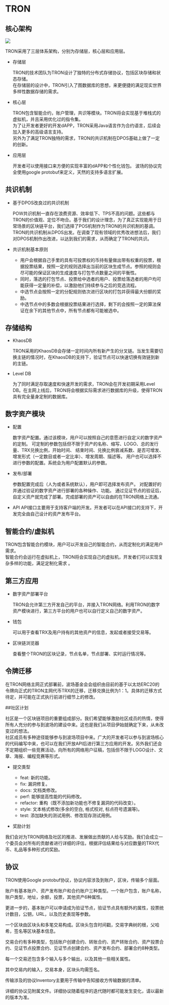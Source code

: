 # TRON

## 核心架构

![](https://raw.githubusercontent.com/ybhgenius/Documentation/master/images/Architecture.png)

TRON采用了三层体系架构，分别为存储层，核心层和应用层。

+ 存储层 

    TRON的技术团队为TRON设计了独特的分布式存储协议，包括区块存储和状态存储。  
    在存储层的设计中，TRON引入了图数据库的思想，来更便捷的满足现实世界多样性数据存储的需求。

+ 核心层

    TRON包含智能合约，账户管理，共识等模块。TRON将会实现基于堆栈式的虚拟机，并且采用优化过的指令集。  
    为了让开发者更好的开发dAPP，TRON采用Java语言作为合约语言，后续会加入更多的高级语言支持。  
    另外为了满足TRON独特的需求，TRON的共识机制在DPOS基础上做了一定的创新。

+ 应用层
    
    开发者可以使用接口来方便的实现丰富的dAPP和个性化钱包。
    波场的协议完全使用google protobuf来定义，天然的支持多语言扩展。

## 共识机制

+ 基于DPOS改良过的共识机制

    POW共识机制一直存在浪费资源、效率低下、TPS不高的问题。这些都与TRON的价值观、定位不吻合。基于我们的设计理念，为了真正实现能用于日常场景的区块链平台，我们选择了POS机制作为TRON的共识机制的基调。TRON的共识机制从DPOS出发。在调查了现有领域的优秀改进想法后，我们对DPOS机制作出改进，以达到我们的需求，从而确定了TRON的共识。

+ 共识机制基本原则
   
    + 用户会根据自己手里的具有可投票权的币持有量做出带有权重的投票，根据投票结果，按照一定的规则选择出当前的区块生成节点。参照的规则会尽可能的保证区块的生成速度与打包节点数量之间的平衡性。
    + 同时，落选的打包节点、投票给中选者的用户、投票给落选者的用户均可能获得一定量的补偿，以激励他们持续参与之后的竞选流程。
    + 中选节点会按照一定的分配规则依次进行区块的打包并获得最大份额的奖励。
    + 中选节点中的多数会根据投票结果进行选择，剩下的会按照一定的算法保证在余下的其他节点中，所有节点都有可能被选中。

## 存储结构

+ KhaosDB

    TRON采用的KhaosDB会存储一定时间内所有新产生的分叉链。当发生需要切换主链的情况时，在KhaosDB的支持下，验证节点可以快速切换有效链到新的主链。

+ Level DB

    为了同时满足存取速度和快速开发的需求，TRON会在开发初期采用Level DB。在主网上线后，TRON将会根据实际需求进行数据库的升级，使得TRON具有完全量身定制的数据库。

## 数字资产模块

+ 配置

    数字资产配置。通过该模块，用户可以按照自己的意愿进行自定义的数字资产的定制。
    可定制的参数包括但不限于资产的名称、缩写、LOGO、总的发行量、TRX兑换比例，开始时间、 结束时间、兑换比例衰减系数、是否可增发、增发形式（一定数目或者一定比率）、增发周期、描述等。
    用户也可以选择不进行参数的配置。系统会为用户配置默认的参数。

+ 发布/部署
    
    参数配置完成后（人为或者系统默认），用户即可选择发布资产。
    对配置好的并通过验证的数字资产进行部署的各种操作、功能。
    通过见证节点的验证后，自定义资产就完成了部署。完成部署的资产可以自由的在TRON网络上流通。

+ API
    API接口主要用于支持客户端的开发。开发者可以在API接口的支持下，开发完全由自己设计的资产发布平台。

## 智能合约/虚拟机

TRON包含智能合约模块，用户可以开发自己的智能合约，从而定制化的满足用户需求。  
智能合约会运行在虚拟机上，TRON将会实现自己的虚拟机，开发者们可以实现复杂多样的功能，满足定制化需求 。

## 第三方应用

+ 数字资产部署平台

    TRON会允许第三方开发自己的平台，并接入TRON网络。利用TRON的数字资产模块进行，第三方平台的用户也可以自行定义自己的数字资产。

+ 钱包
    
    可以用于查看TRX及用户持有的其他资产的信息，发起或者接受交易等。

+ 区块链浏览器
    
    查看整个TRON的区块记录，节点名单，节点部署、实时运行情况等。

## 令牌迁移

在TRON网络主网正式部署前，波场基金会会组织由目前的基于以太坊ERC20的令牌向正式的TRON主网代币TRX的迁移，迁移兑换比例为1：1。具体的迁移方式待定，并可能在正式执行前进行细节上的修改。

##社区计划

社区是一个区块链项目的重要组成部分。我们希望能够激励社区成员的热情，使得所有人充分的参与到波场的建设中来。这也是我们从项目伊始就确定下来，从未改变过的想法。  
社区成员有多种途径能够参与到波场项目中来。广大的开发者可以参与到波场核心的代码编写中来，也可以在我们开放API后进行第三方应用的开发。另外我们还会不定期组织一些竞赛活动，向所有的网络用户征稿，包括但不限于LOGO设计、文章、海报、编程竞赛等形式。

+ 提交类型
    
    + feat: 新的功能。
    + fix: 漏洞修复。
    + docs: 文档类修改。
    + perf: 能够提高性能的代码修改。
    + refactor: 重构（既不添加新功能也不修复漏洞的代码改变）。
    + style: 文本格式修改(多余的空白, 格式校对, 标点符号遗漏等)。
    + test: 添加缺失的测试用例、修改现存测试用例。

+ 奖励计划	

我们会对为TRON网络及社区的推进、发展做出贡献的人给与奖励。我们会成立一个委员会对所有的贡献者进行详细的评估，根据评估结果给与对应数量的TRX代币、礼品等多种形式的奖励。
	
## 协议

TRON使用Google protobuf协议，协议内容涉及到账户，区块，传输多个层面。

账户有基本账户、资产发布账户和合约账户三种类型。一个账户包含，账户名称，账户类型，地址，余额，投票，其他资产6种属性。

更进一步的，基本账户可以申请成为验证节点，验证节点具有额外的属性，投票统计数目，公钥，URL，以及历史表现等参数。

一个区块由区块头和多笔交易构成。区块头包含时间戳，交易字典树的根，父哈希，签名等区块基本信息。

交易合约有多种类型，包括账户创建合约、转账合约、资产转账合约、资产投票合约、见证节点投票合约、见证节点创建合约、资产发布合约、部署合约8种类型。

每一个交易还包含多个输入与多个输出，以及其他一些相关属性。

其中交易内的输入，交易本身，区块头均需签名。

传输涉及的协议Inventory主要用于传输中告知接收方传输数据的清单。

详细的协议见附属文件。详细协议随着程序的迭代随时都可能发生变化，请以最新的版本为准。

